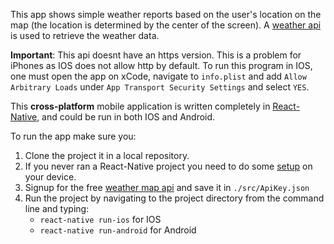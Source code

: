 

This app shows simple weather reports based on the user's location on the map (the location is determined by the center of the screen). A [weather api](https://openweathermap.org/current) is used to retrieve the weather data.

**Important**: This api doesnt have an https version. This is a problem for iPhones as IOS does not allow http by default. To run this program in IOS, one must open the app on xCode, navigate to `info.plist` and add `Allow Arbitrary Loads` under `App Transport Security Settings` and select `YES`.


This **cross-platform** mobile application is written completely in [React-Native](https://facebook.github.io/react-native/), and could be run in both IOS and Android.

To run the app make sure you:

1. Clone the project it in a local repository.
1. If you never ran a React-Native project you need to do some [setup](https://facebook.github.io/react-native/docs/getting-started.html) on your device.
1. Signup for the free [weather map api](https://openweathermap.org/current) and save it in `./src/ApiKey.json`
1. Run the project by navigating to the project directory from the command line and typing:
    * `react-native run-ios` for IOS
    * `react-native run-android` for Android
